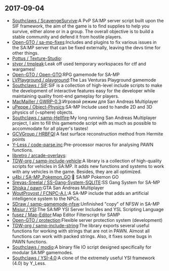## 2017-09-04

* [Southclaws / ScavengeSurvive](https://github.com/Southclaws/ScavengeSurvive):A PvP SA:MP server script built upon the SIF framework, the aim of the game is to find supplies to help you survive, either alone or in a group. The overall objective is to build a stable community and defend it from hostile players.
* [Open-GTO / sa-mp-fixes](https://github.com/Open-GTO/sa-mp-fixes):Includes and plugins to fix various issues in the SA:MP server that can be fixed externally, leaving the devs time for other things.
* [Pottus / Texture-Studio](https://github.com/Pottus/Texture-Studio):
* [stypr / tmpleak](https://github.com/stypr/tmpleak):Leak off used temporary workspaces for ctf and wargames!
* [Open-GTO / Open-GTO](https://github.com/Open-GTO/Open-GTO):RPG gamemode for SA-MP
* [LVPlayground / playground](https://github.com/LVPlayground/playground):The Las Venturas Playground gamemode
* [Southclaws / SIF](https://github.com/Southclaws/SIF):SIF is a collection of high-level include scripts to make the development of interactive features easy for the developer while maintaining quality front-end gameplay for players.
* [MacMailler / GWRP-0.3](https://github.com/MacMailler/GWRP-0.3):Игровой режим для San Andreas Multiplayer
* [uPeppe / Object-Physics](https://github.com/uPeppe/Object-Physics):SA-MP Include used to handle 2D and 3D physics of (~sphere) objects.
* [Southclaws / samp-Hellfire](https://github.com/Southclaws/samp-Hellfire):My long running San Andreas Multiplayer project, I aim to fill this gamemode script with as much as possible to accommodate for all player's tastes!
* [GCVGroup / HRBFQI](https://github.com/GCVGroup/HRBFQI):A fast surface reconstruction method from Hermite points
* [Y-Less / code-parse.inc](https://github.com/Y-Less/code-parse.inc):Pre-processor macros for analysing PAWN functions.
* [libretro / arcade-overlays](https://github.com/libretro/arcade-overlays):
* [TDW-org / samp-include-vehicle](https://github.com/TDW-org/samp-include-vehicle):A library is a collection of high-quality scripts for vehicles in SA:MP. It adds new functions and systems to work with any vehicles in the game. Besides, they are all optimized.
* [u4bi / SA-MP_Pokemon_GO](https://github.com/u4bi/SA-MP_Pokemon_GO):🏃 SA:MP Pokemon GO
* [Sreyas-Sreelal / SS-Gang-System-SQLITE](https://github.com/Sreyas-Sreelal/SS-Gang-System-SQLITE):SS Gang System for SA-MP
* [Shiska / pawn](https://github.com/Shiska/pawn):GTA San Andreas Multiplayer
* [WoutProvost / FCNPC-A.I.](https://github.com/WoutProvost/FCNPC-A.I.):A SA-MP include that adds an artificial intelligence system to the NPCs.
* [SDraw / samp-gamemode-nfsw](https://github.com/SDraw/samp-gamemode-nfsw):Unfinished "copy" of NFSW in SA-MP
* [Misiur / YSI](https://github.com/Misiur/YSI):The SA:MP YSI Server Includes and YSL Scripting Language
* [fusez / Map-Editor](https://github.com/fusez/Map-Editor):Map Editor Filterscript for SAMP
* [Open-GTO / protection](https://github.com/Open-GTO/protection):Flexible server protection system (development)
* [TDW-org / samp-include-string](https://github.com/TDW-org/samp-include-string):The library exports several useful functions for working with strings that are not in PAWN. Almost all functions can work with packed strings. Also, it fixes some bugs in PAWN functions.
* [Southclaws / modio](https://github.com/Southclaws/modio):A binary file IO script designed specifically for modular SA:MP gamemodes.
* [Southclaws / YSI-4.0](https://github.com/Southclaws/YSI-4.0):A clone of the extremely useful YSI framework (4.0) by Y_Less.
